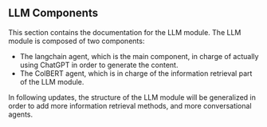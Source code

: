 <h2> LLM Components </h2>

This section contains the documentation for the LLM module. The LLM module is composed of two components:

- The langchain agent, which is the main component, in charge of actually using ChatGPT in order to generate the content.
- The ColBERT agent, which is in charge of the information retrieval part of the LLM module.

In following updates, the structure of the LLM module will be generalized in order to add more
information retrieval methods, and more conversational agents. 

